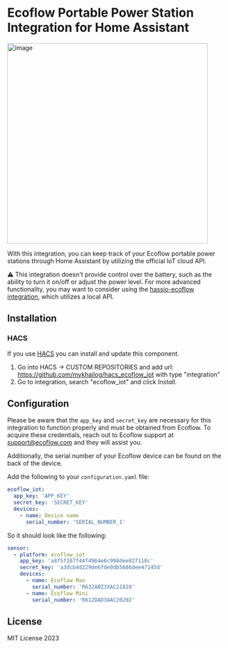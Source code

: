 # Ecoflow Portable Power Station Integration for Home Assistant 

<img width="461" alt="image" src="https://user-images.githubusercontent.com/1454659/213213276-073f4356-0e05-419b-b38c-1c8e76b1f0cd.png">

With this integration, you can keep track of your Ecoflow portable power stations through Home Assistant by utilizing the official IoT cloud API. 

⚠️ This integration doesn't provide control over the battery, such as the ability to turn it on/off or adjust the power level. For more advanced functionality, you may want to consider using the [hassio-ecoflow  integration](https://github.com/vwt12eh8/hassio-ecoflow), which utilizes a local API.

## Installation

### HACS
If you use [HACS](https://hacs.xyz/) you can install and update this component.

1. Go into HACS -> CUSTOM REPOSITORIES and add url: https://github.com/mykhailog/hacs_ecoflow_iot with type "integration"
2. Go to integration, search "ecoflow_iot" and click *Install*.


## Configuration 
Please be aware that the `app_key` and `secret_key` are necessary for this integration to function properly and must be obtained from Ecoflow. To acquire these credentials, reach out to Ecoflow support at support@ecoflow.com and they will assist you. 

Additionally, the serial number of your Ecoflow device can be found on the back of the device.

Add the following to your `configuration.yaml` file:

```yaml
ecoflow_iot:
  app_key: 'APP_KEY'
  secret_key: 'SECRET_KEY'
  devices:
    - name: Device name
      serial_number: 'SERIAL_NUMBER_1'
```

So it should look like the following:
```yaml 
sensor:
  - platform: ecoflow_iot
    app_key: 'a8f5f167f44f4964e6c998dee827110c'  
    secret_key: 'a3dcb4d229de6fde0db5686dee47145d' 
    devices:
      - name: Ecoflow Max
        serial_number: 'R632ABZ3XAC21810'
      - name: Ecoflow Mini
        serial_number: 'R612DAD3AAC20292'
```




## License
MIT License 2023
